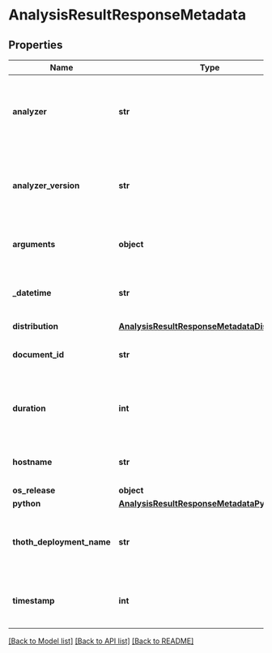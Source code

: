 # AnalysisResultResponseMetadata

## Properties
Name | Type | Description | Notes
------------ | ------------- | ------------- | -------------
**analyzer** | **str** | Analyzer name which handled container image analysis  |
**analyzer_version** | **str** | Version of analyzer handling the container image analysis  |
**arguments** | **object** | Arguments passed to the analyzer |
**_datetime** | **str** | Date and time of analysis end in ISO format |
**distribution** | [**AnalysisResultResponseMetadataDistribution**](AnalysisResultResponseMetadataDistribution.md) |  |
**document_id** | **str** | A unique identifier of the document |
**duration** | **int** | Number of seconds for which the analyzer was running  |
**hostname** | **str** | Pod name where the analysis was done |
**os_release** | **object** |  |
**python** | [**AnalysisResultResponseMetadataPython**](AnalysisResultResponseMetadataPython.md) |  |
**thoth_deployment_name** | **str** | Name of Thoth&#x27;s deployment that computed results |
**timestamp** | **int** | Timestamp when results were computed |

[[Back to Model list]](../README.md#documentation-for-models) [[Back to API list]](../README.md#documentation-for-api-endpoints) [[Back to README]](../README.md)

